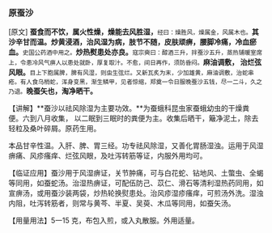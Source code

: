 ### **原蚕沙**

[原文] **蚕食而不饮，属火性燥，燥能去风胜湿，**<small>经曰：燥胜风，燥属金，风属木也。</small>**其沙辛甘而温。炒黄浸酒，治风湿为病，肢节不随，皮肤顽痹，腰脚冷痛，冷血瘀血。**<small>史国公药酒中用之。</small>**炒热熨患处亦良。**<small>寇宗奭曰：醇酒三升，拌蚕沙五升，蒸热铺暖室席上，令患冷风气痹人以患处就卧，厚复取汁。不愈，间日再作，须防昏闷。</small>**麻油调敷， 治烂弦风眼。**<small>目上下胞属脾，脾有风湿，则虫生弦烂。又新瓦炙为末，少加雄黄，麻油调敷，治蛇串疮。有人食乌梢蛇，浑身变黑，渐生鳞甲，见者惊缩，郑奠一令日服晚蚕沙五钱，尽一二斗，久之乃退。</small>**晚蚕矢也，淘净晒干。**

【讲解】**蚕沙以祛风除湿为主要功效。**为蚕蛾科昆虫家蚕蛾幼虫的干燥粪便。六到八月收集， 以二眠到三眠时的粪便为主。收集后晒干，簸净泥土，除去轻粒及桑叶碎屑。原药生用。

本品甘辛性温。入肝、脾、胃三经。功专祛风除湿，又善化胃肠湿浊。运用于风湿痹痛、风疹瘙痒、烂弦风眼，及吐泻转筋等证，内服外用均可。

【临证应用】蚕沙用于风湿痹证，关节肿痛，可与白花蛇、钻地风、土蟞虫、全蝎等同用，如蚕蛇汤。治湿热痹证，可配伍防己、苡仁、滑石等清利湿热药同用，如宣痹汤，或用蚕沙装两袋，炒热轮换熨患处。治风疹湿疹瘙痒，可煎汤外洗。湿浊内阻，吐泻转筋者，则常与黄芩、半夏、吴萸、木瓜等同用，如蚕矢汤。

【用量用法】5一15 克，布包入煎，或入丸散服。外用适量。
